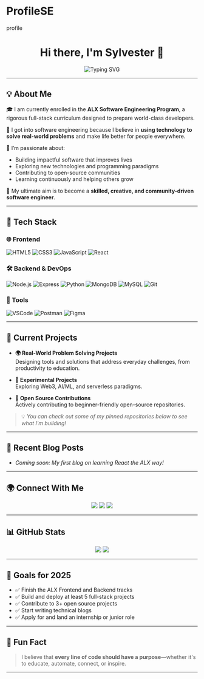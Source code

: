 # ProfileSE
profile
<!-- Header Section with Banner and Introduction -->
<h1 align="center">Hi there, I'm Sylvester 👋</h1>
<p align="center">
  <img src="https://readme-typing-svg.demolab.com?font=Fira+Code&pause=1000&center=true&vCenter=true&width=435&lines=Aspiring+Software+Engineer;ALX+SE+Learner+%F0%9F%9A%80;Problem+Solver+%E2%9C%94%EF%B8%8F;Tech+for+Good+Advocate+%F0%9F%92%BB" alt="Typing SVG" />
</p>

---

## 💡 About Me
🎓 I am currently enrolled in the **ALX Software Engineering Program**, a rigorous full-stack curriculum designed to prepare world-class developers.

💭 I got into software engineering because I believe in **using technology to solve real-world problems** and make life better for people everywhere.

🔭 I’m passionate about:
- Building impactful software that improves lives
- Exploring new technologies and programming paradigms
- Contributing to open-source communities
- Learning continuously and helping others grow

🌱 My ultimate aim is to become a **skilled, creative, and community-driven software engineer**.

---

## 🔧 Tech Stack

### 🌐 Frontend
![HTML5](https://img.shields.io/badge/-HTML5-E34F26?style=flat&logo=html5&logoColor=white)
![CSS3](https://img.shields.io/badge/-CSS3-1572B6?style=flat&logo=css3)
![JavaScript](https://img.shields.io/badge/-JavaScript-F7DF1E?style=flat&logo=javascript&logoColor=black)
![React](https://img.shields.io/badge/-React-61DAFB?style=flat&logo=react)

### 🛠 Backend & DevOps
![Node.js](https://img.shields.io/badge/-Node.js-339933?style=flat&logo=node.js)
![Express](https://img.shields.io/badge/-Express-000000?style=flat&logo=express)
![Python](https://img.shields.io/badge/-Python-3776AB?style=flat&logo=python&logoColor=white)
![MongoDB](https://img.shields.io/badge/-MongoDB-47A248?style=flat&logo=mongodb)
![MySQL](https://img.shields.io/badge/-MySQL-4479A1?style=flat&logo=mysql&logoColor=white)
![Git](https://img.shields.io/badge/-Git-F05032?style=flat&logo=git&logoColor=white)

### 🧰 Tools
![VSCode](https://img.shields.io/badge/-VSCode-007ACC?style=flat&logo=visual-studio-code)
![Postman](https://img.shields.io/badge/-Postman-FF6C37?style=flat&logo=postman)
![Figma](https://img.shields.io/badge/-Figma-F24E1E?style=flat&logo=figma)

---

## 🚀 Current Projects
- **🌍 Real-World Problem Solving Projects**  
  Designing tools and solutions that address everyday challenges, from productivity to education.

- **🔬 Experimental Projects**  
  Exploring Web3, AI/ML, and serverless paradigms.

- **🤝 Open Source Contributions**  
  Actively contributing to beginner-friendly open-source repositories.  

> 💡 _You can check out some of my pinned repositories below to see what I'm building!_

---

## 📝 Recent Blog Posts
<!-- Replace with your own blog feed -->
<!-- BLOG-POST-LIST:START -->
- _Coming soon: My first blog on learning React the ALX way!_
<!-- BLOG-POST-LIST:END -->

---

## 🌍 Connect With Me

<p align="center">
  <a href="www.linkedin.com/in/sylvester-kormla-nyadzinor" target="_blank"><img src="https://img.shields.io/badge/-LinkedIn-blue?style=for-the-badge&logo=linkedin&logoColor=white"></a>
  <a href="sylvesterkeystarling@gmail.com" target="_blank"><img src="https://img.shields.io/badge/-Email-D14836?style=for-the-badge&logo=gmail&logoColor=white"></a>
  <a href="https://x.com/Sylvester13Skn" target="_blank"><img src="https://img.shields.io/badge/-Twitter-1DA1F2?style=for-the-badge&logo=twitter&logoColor=white"></a>
</p>

---

## 📊 GitHub Stats

<p align="center">
  <img src="https://github-readme-stats.vercel.app/api?username=your-username&show_icons=true&theme=github_dark" />
  <img src="https://github-readme-streak-stats.herokuapp.com/?user=your-username&theme=github-dark-blue" />
</p>

---

## 🎯 Goals for 2025
- ✅ Finish the ALX Frontend and Backend tracks
- ✅ Build and deploy at least 5 full-stack projects
- ✅ Contribute to 3+ open source projects
- ✅ Start writing technical blogs
- ✅ Apply for and land an internship or junior role

---

## 🧠 Fun Fact
> I believe that **every line of code should have a purpose**—whether it's to educate, automate, connect, or inspire.

---

